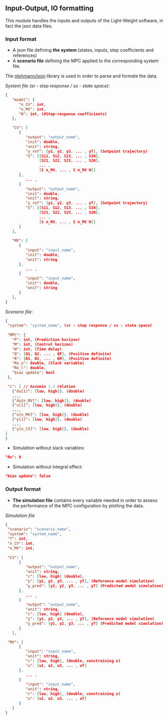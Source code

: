 
## Input-Output, IO formatting

This module handles the inputs and outputs of the Light-Weight software, in fact the json data files. 

### Input format
- A json file defining **the system** (states, inputs, step coefficients and references)
- A **scenario file** defining the MPC applied to the corresponding system file. 

The [nlohmann/json](https://json.nlohmann.me/api/basic_json/) library is used in order to parse and formate the data. 
  
*System file (sr - step response / ss - state space)*:
```json
{
   "model": {
      "n_CV": int,
      "n_MV": int,
      "N": int, (#Step-response coefficients)
   },

   "CV": [
      { 
         "output": "output_name",
         "init": double,
         "unit": string,
         "y_ref": [y1, y2, y3, ... , yT], (Setpoint trajectory)
         "S": [[S11, S12, S13, ... , S1N],
               [S21, S22, S23, ... , S2N], 
               ... , 
               [S n_MV, ... , S n_MV N]]
      }, 
         ... ,
      { 
         "output": "output_name",
         "init": double,
         "unit": string,
         "y_ref": [y1, y2, y3, ... , yT], (Setpoint trajectory)
         "S": [[S11, S12, S13, ... , S1N],
               [S21, S22, S23, ... , S2N], 
               ... , 
               [S n_MV, ... , S n_MV N]]
      }
   ],
   
   "MV": [
      {
         "input": "input_name", 
         "init": double,
         "unit": string
      },
         ... , 
      {
         "input": "input_name",
         "init": double,
         "unit": string
      } 
   ],                         
}
```

*Scenario file*:
```json  
{
 "system": "system_name", (sr - step response / ss - state space)
 
 "MPC": {
   "P": int, (Prediction horizon)
   "M": int, (Control horizon)
   "W": int, (Time delay)
   "Q": [Q1, Q2, ... , QP], (Positive definite)
   "R": [R1, R2, ... , RM], (Positive definite)
   "Ro_u": double, (Slack variable)
   "Ro_l": double,
   "bias update": bool
 },

 "c": [ // Assumin 1-1 relation
   {"du[1]": [low, high]}, (double)
   ...,
   {"du[n_MV]": [low, high]}, (double)
   {"u[1]": [low, high]}, (double)
   ..., 
   {"u[n_MV]": [low, high]}, (double)
   {"y[1]": [low, high]}, (double)
   ..., 
   {"y[n_CV]": [low, high]}, (double)
]
}
``` 

- Simulation without slack variables: 
```json
"Ro": 0
```
- Simulation without integral effect:
```json
"bias update": false 
```

### Output format

- **The simulation file** contains every variable needed in order to assess the performance of the MPC configuration by plotting the data. 

*Simulation file*
```json  
{
 "scenario": "scenario_name", 
 "system": "system_name",
 "T": int,
 "n_CV": int,
 "n_MV": int, 
 
 "CV": [ 
      {  
         "output": "output_name",
         "unit": string, 
         "c": [low, high] (double),
         "y": [y1, y2, y3, ... , yT], (Reference model simulation)
         "y_pred": [y1, y2, y3, ... , yT] (Predicted model simulation)
      }, 
         ... , 
      { 
         "output": "output_name",
         "unit": string, 
         "c": [low, high] (double),
         "y": [y1, y2, y3, ... , yT], (Reference model simulation)
         "y_pred": [y1, y2, y3, ... , yT] (Predicted model simulation)
      }
   ],

 "MV": [ 
      {
         "input": "input_name",
         "unit": string, 
         "c": [low, high], (double, constraining u)
         "u": [u1, u2, u3, ... , uT] 
      }, 
         ... , 
      { 
         "input": "input_name",
         "unit": string, 
         "c": [low, high], (double, constraining u)
         "u": [u1, u2, u3, ... , uT] 
      }
   ]
}
``` 